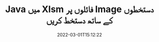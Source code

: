 ---
############################# Static ############################
layout: "auto-gen-signature"
date: 2022-03-01T15:12:22
draft: false
operation: Sign
signaturetype: Image
fileformat: Xlsm
productName: Java
lang: ur
productCode: java
otherformats: pdf doc docx docm dot dotm dotx odt ott rtf xls xlsx xlsm xlsb csv ods ots xltx xltm ppt pptx pps ppsx odp otp potx potm pptm ppsm png jpg bmp gif tiff svg webp wmf
breadcrumb: Put Image signature on Xlsm for Java

############################# Head ############################
head_title: "Java کے ساتھ Xlsm فائل میں Image دستخط شامل کرنا"
head_description: "کوڈ کی چند سطروں کا استعمال کرتے ہوئے Java کے لیے Xlsm فائل پر Image دستخط لگائیں۔ درجنوں فائل فارمیٹس پر دستخط کرنے کے لیے GroupDocs Document Signature API کا استعمال کریں۔"

############################# Header ############################
title: "Java میں Xlsm فائلوں پر Image دستخطوں کے ساتھ دستخط کریں"
description: "Java کوڈ کی چند سطروں کے ساتھ Image دستخط کیسے شامل کریں"
bg_image: "https://cms.admin.containerize.com/templates/aspose/App_Themes/V3/images/bg/header1.png"
bg_overlay: false
button:
    enable: true

############################# SubMenu ############################
submenu:
    enable: true

    left:
        img_alt: "GroupDocs.Signature for Java"
        image: "https://cms.admin.containerize.com/templates/groupdocs/images/product-logos/90x90-noborder/groupdocs-signature-java.png"
        product: "GroupDocs.Signature"
        platform: "Java"



############################# About ############################
about:
    enable: true
    title: "GroupDocs.Signature for Java تصویری دستخط API کے بارے میں"
    content: |
        [GroupDocs.Signature for Java](https://products.groupdocs.com/signature/java/) ڈیجیٹل دستاویزات کے ای سائننگ کے لیے ایک مقبول API ہے۔ دستخط جیسے متن، تصاویر، ڈیجیٹل سرٹیفکیٹ، بارکوڈ، کیو آر کوڈ، ڈاک ٹکٹ یا میٹا ڈیٹا دستیاب ہیں۔ دستخط PDFs، MS Word دستاویزات، MS Excel ورک بک، MS پاورپوائنٹ پریزنٹیشنز، Adobe Photoshop فائلوں اور مختلف امیج فارمیٹس پر رکھے جا سکتے ہیں۔ صارفین اپنے دستاویز پر دستخط کر سکتے ہیں اور ان دستاویزات پر رکھے گئے ای دستخطوں کو اپ ڈیٹ، تلاش، تصدیق، حذف یا پیش نظارہ کر سکتے ہیں۔ مزید یہ کہ دستخطوں کی تخصیص کے لیے بہت ساری صلاحیتیں فراہم کی گئی ہیں۔
    

############################# Steps ############################
steps:
    enable: true
    title_left: "Java میں Image کے ساتھ Xlsm پر دستخط کرنے کے مراحل"
    content_left: |
        [GroupDocs.Signature for Java](https://products.groupdocs.com/signature/java/) جلد اور آسانی سے Image دستخطوں کے ساتھ Xlsm دستاویزات پر دستخط کرنے کی صلاحیت فراہم کرتا ہے۔
        
        * دستخط کلاس کی ایک مثال بنائیں جو کہ Xlsm فائل کو پاتھ یا میموری اسٹریم کے طور پر دستخط کرنے کے لیے فراہم کرتی ہے۔
        * SignOptions کلاس کو فوری بنائیں اور تمام مطلوبہ ڈیٹا سیٹ کریں۔
        * Signature.Sign() طریقہ پاس کرنے کے آؤٹ پٹ Xlsm فائل یا میموری اسٹریم کو استعمال کریں

    title_right: " سسٹم کے تقاضے"
    content_right: |
        GroupDocs.Signature for Java تمام بڑے پلیٹ فارمز اور آپریٹنگ سسٹمز پر تعاون یافتہ ہیں۔ ذیل کے کوڈ پر عمل کرنے سے پہلے، براہ کرم یقینی بنائیں کہ آپ کے سسٹم پر درج ذیل شرائط انسٹال ہیں۔

        * آپریٹنگ سسٹم: مائیکروسافٹ ونڈوز، لینکس، میک او ایس
        * ترقی کے ماحول: NetBeans, Intellij IDEA, Eclipse, etc.
        * Java runtime: J2SE 6.0 and above
        * تازہ ترین GroupDocs.Signature for Java حاصل کریں [Maven](https://repository.groupdocs.com/webapp/#/artifacts/browse/tree/General/repo/com/groupdocs/groupdocs-signature) سے
         
    code: |
        ```java    
                
        // Set up input Xlsm file
        String filePath = "input.xlsm";
        // Set up output file
        String outputFilePath = "output.xlsm";
        // Provide image file
        String imageFilePath = "image.png";

        // Instantiate Signature for input file
        Signature signature = new Signature(filePath);

        //Provide sign options
        ImageSignOptions options = new ImageSignOptions(imageFilePath);

        // set signature position
        options.setLeft(50);
        options.setTop(200);

        // sign Xlsm document
        SignResult result = signature.sign(outputFilePath, options);
        ```

############################# Demos ############################
demos:
    enable: true
    title: "Image لائیو ڈیمو کے ساتھ Xlsm دستاویزات پر دستخط کرنا"
    content: |
       [GroupDocs.Signature App](https://products.groupdocs.app/signature/family) ویب سائٹ پر جا کر ابھی مختلف دستخطوں کے ساتھ Xlsm فائل پر دستخط کریں۔ مفت آن لائن ڈیمو آپ کا منتظر ہے۔          

############################# More Formats ############################
more_formats:
    enable: true
    title: "Java کے لیے دیگر تعاون یافتہ Image دستخط"
    content: |
        "آپ دستخط کی دیگر اقسام کے ساتھ بھی Xlsm پر دستخط کر سکتے ہیں۔ براہ کرم نیچے دی گئی فہرست دیکھیں۔"
    format: 
       
       
back_to_top:
    enable: true
---